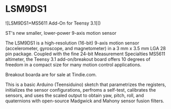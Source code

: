 LSM9DS1
=======

![LSM9DS1+MS5611 Add-On for Teensy 3.1[()

ST's new smaller, lower-power 9-axis motion sensor

The LSM9DS1 is a high-resolution (16-bit) 9-axis motion sensor (accelerometer, gyroscope, and magnetometer) in a 3 mm x 3.5 mm LGA 28 pin package. Coupled with the fine 24-bit Measurement Specialties MS5611 altimeter, the Teensy 3.1 add-on/breakout board offers 10 degrees of freedom in a compact size for many motion control applications. 

Breakout boarda are for sale at Tindie.com.

This is a basic Arduino (Teensiduino) sketch that parametrizes the registers, initializes the sensor configurations, perfroms a self-test, calibrates the sensors, and uses the scaled output to obtain yaw, pitch, roll, and quaternions with open-source Madgwick and Mahony sensor fusion filters.
